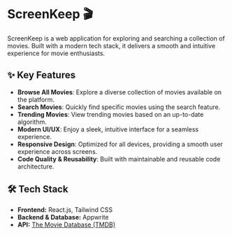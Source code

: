 # ScreenKeep 🎬

ScreenKeep is a web application for exploring and searching a collection of movies. Built with a modern tech stack, it delivers a smooth and intuitive experience for movie enthusiasts.

## ✨ Key Features

- **Browse All Movies**: Explore a diverse collection of movies available on the platform.  
- **Search Movies**: Quickly find specific movies using the search feature.  
- **Trending Movies**: View trending movies based on an up-to-date algorithm.  
- **Modern UI/UX**: Enjoy a sleek, intuitive interface for a seamless experience.  
- **Responsive Design**: Optimized for all devices, providing a smooth user experience across screens.  
- **Code Quality & Reusability**: Built with maintainable and reusable code architecture.

## 🛠 Tech Stack

- **Frontend:** React.js, Tailwind CSS  
- **Backend & Database:** Appwrite  
- **API:** [The Movie Database (TMDB)](https://www.themoviedb.org/)  

